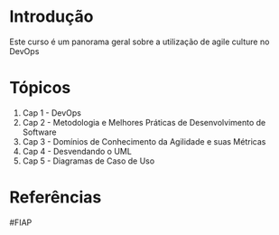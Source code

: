 # Introdução
Este curso é um panorama geral sobre a utilização de agile culture no DevOps
# Tópicos
1. Cap 1 - DevOps
2. Cap 2 - Metodologia e Melhores Práticas de Desenvolvimento de Software
3. Cap 3 - Domínios de Conhecimento da Agilidade e suas Métricas
4. Cap 4 - Desvendando o UML
5. Cap 5 - Diagramas de Caso de Uso
# Referências
#FIAP